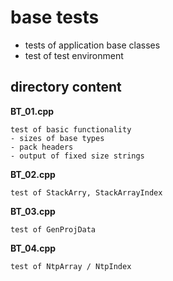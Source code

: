 # base tests
-   tests of application base classes
-   test of test environment

## directory content

**BT_01.cpp**
```
test of basic functionality
- sizes of base types
- pack headers
- output of fixed size strings
```

**BT_02.cpp**
```
test of StackArry, StackArrayIndex
```

**BT_03.cpp**
```
test of GenProjData
```

**BT_04.cpp**
```
test of NtpArray / NtpIndex
```
